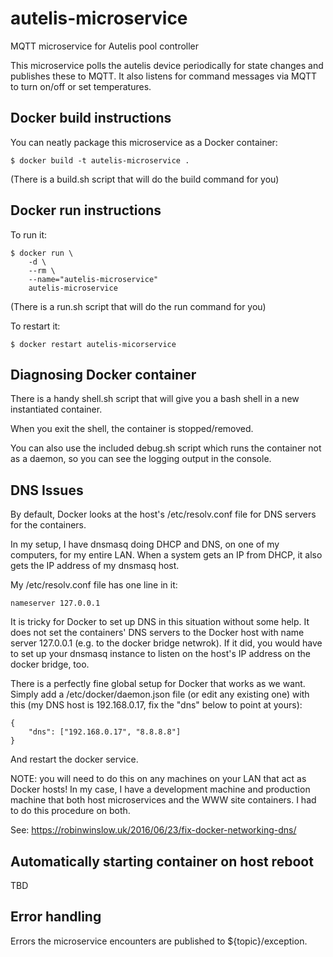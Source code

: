 # autelis-microservice
MQTT  microservice for Autelis pool controller

This microservice polls the autelis device periodically for state changes and publishes these to MQTT.  It also listens for command messages via MQTT to turn on/off or set temperatures.

## Docker build instructions
You can neatly package this microservice as a Docker container:

```
$ docker build -t autelis-microservice .
```

(There is a build.sh script that will do the build command for you)

## Docker run instructions

To run it:

```
$ docker run \
    -d \
    --rm \
    --name="autelis-microservice"
    autelis-microservice
```

(There is a run.sh script that will do the run command for you)

To restart it:
```
$ docker restart autelis-micorservice
```

## Diagnosing Docker container
There is a handy shell.sh script that will give you a bash shell in a new instantiated container.

When you exit the shell, the container is stopped/removed.

You can also use the included debug.sh script which runs the container not as a daemon, so you can see the logging output in the console.

## DNS Issues
By default, Docker looks at the host's /etc/resolv.conf file for DNS servers for the containers.

In my setup, I have dnsmasq doing DHCP and DNS, on one of my computers, for my entire LAN.  When a system gets an IP from DHCP, it also gets the IP address of my dnsmasq host.

My /etc/resolv.conf file has one line in it:
```
nameserver 127.0.0.1
```

It is tricky for Docker to set up DNS in this situation without some help.  It does not
set the containers' DNS servers to the Docker host with name server 127.0.0.1 (e.g. to the docker bridge netwrok).
If it did, you would have to set up your dnsmasq instance to listen on the host's IP address on the docker bridge, too.

There is a perfectly fine global setup for Docker that works as we want.  Simply add a /etc/docker/daemon.json file (or edit any existing one)
with this (my DNS host is 192.168.0.17, fix the "dns" below to point at yours):

```
{
    "dns": ["192.168.0.17", "8.8.8.8"]
}
```

And restart the docker service.

NOTE: you will need to do this on any machines on your LAN that act as Docker hosts!  In my case,
I have a development machine and production machine that both host microservices and the WWW site
containers.  I had to do this procedure on both.

See: https://robinwinslow.uk/2016/06/23/fix-docker-networking-dns/

## Automatically starting container on host reboot
TBD

## Error handling
Errors the microservice encounters are published to ${topic}/exception.

